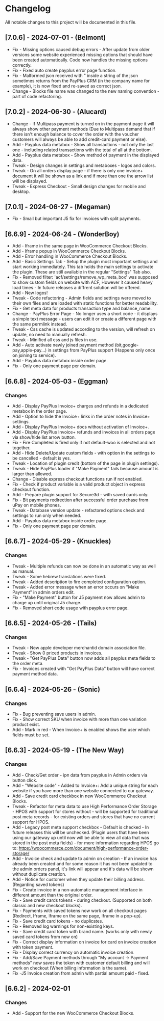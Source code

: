 # Changelog

All notable changes to this project will be documented in this file.

##  [7.0.6] - 2024-07-01 - (Belmont)

* Fix    - Missing options caused debug errors - After update from older versions some website experienced missing options that should have been created automatically. Code now handles the missing options correctly.
* Fix    - Fixed auto create payplus error page function.
* Fix    - Malformed json received with " inside a string of the json sometimes returns from the PayPlus CRM (in the company name for example), it is now fixed and re-saved as correct json.
* Change - Blocks file name was changed to the new naming convention - part of code refactoring.

##  [7.0.2] - 2024-06-30 - (Alucard)

* Change - If Multipass payment is turned on in the payment page it will always show other payment methods (Due to Multipass demand that if there isn't enough balance to cover the order with the voucher customers will always be able to add credit-card payment or else).
* Add    - Payplus data metabox - Show all transactions - not only the last one - including related transactions with the total of all at the bottom.
* Add    - Payplus data metabox - Show method of payment in the displayed data.
* Tweak  - Design changes in settings and metaboxes - logos and colors.
* Tweak  - On all orders display page - if there is only one invoice+ document it will be shown as a link and if more than one the arrow list will be displayed.
* Tweak  - Express Checkout - Small design changes for mobile and desktop.

##  [7.0.1] - 2024-06-27 - (Megaman)

* Fix    - Small but important J5 fix for invoices with split payments.

##  [6.6.9] - 2024-06-24 - (WonderBoy)

* Add    - Iframe in the same page in WooCommerce Checkout Blocks.
* Add    - Iframe popup in WooCommerce Checkout Blocks.
* Add    - Error handling in WooCommerce Checkout Blocks.
* Add    - Basic Settings Tab - Setup the plugin most important settings and start working immediately. This tab holds the main settings to activate the plugin. These are still available in the regular "Settings" Tab also.
* Fix    - Removed filter: 'acf/settings/remove_wp_meta_box' was supposed to show custom fields on website with ACF, However it caused heavy load times - In future releases a diffrent solution will be offered.
* Add    - New logos!
* Tweak  - Code refactoring - Admin fields and settings were moved to their own files and are loaded with static functions for better readability.
* Fix    - Get meta data for products transaction type and balance_name.
* Change - PayPlus Error Page - No longer uses a short code - it displays a simple text message - users can edit it or create a different page with the same permlink instead.
* Tweak  - Css cache is updated according to the version, will refresh on update, no need to manually refresh.
* Tweak  - Minified all css and js files in use.
* Add    - Auto activate newly joined payment method (bit,google-pay,apple-pay...) in settings from PayPlus support (Happens only once on joining to service).
* Add    - Payplus data metabox inside order page.
* Fix    - Only one payment page per domain.

##  [6.6.8] - 2024-05-03 - (Eggman)

### Changes 

* Add    - Display PayPlus Invoice+ charges and refunds in a dedicated metabox in the order page.
* Add    - Option to hide the Invoice+ links in the order notes in Invoice+ settings.
* Add    - Display PayPlus Invoice+ docs without activation of Invoice+.
* Add    - Display PayPlus Invoice+ refunds and invoices in all orders page via show/hide list arrow button. 
* Fix    - Fire Completed is fired only if not default-woo is selected and not together.
* Add    - Hide Delete/Update custom fields - with option in the settings to be cancelled - default is yes.
* Tweak  - Location of plugin credit (bottom of the page in plugin settings).
* Tweak  - Hide PayPlus loader if "Make Payment" fails because amount is larger than allowed.
* Change - Disable express checkout functions run if not enabled.
* Fix    - Check if product variable is a valid product object in express checkout function.
* Add    - Prepare plugin support for Secure3d - with saved cards only.
* Fix    - Bit payments redirection after successful order purchase from uPay on mobile phones.
* Tweak  - Database version update - refactored options check and settings to run only when needed.
* Add    - Payplus data metabox inside order page.
* Fix    - Only one payment page per domain.

##  [6.6.7] - 2024-05-29 - (Knuckles)

### Changes

* Tweak - Multiple refunds can now be done in an automatic way as well as manual.
* Tweak - Some hebrew translations were fixed.
* Tweak - Added description to fire completed configuration option.
* Tweak - Added error message when an error occurs on "Make Payment" in admin orders edit.
* Fix   - "Make Payment" button for J5 payment now allows admin to charge up until original J5 charge. 
* Fix   - Removed short code usage with payplus error page.

##  [6.6.5] - 2024-05-26 - (Tails)

### Changes

* Tweak - New apple developer merchantid domain association file.
* Tweak - Show 0 priced products in invoices.
* Tweak - "Get PayPlus Data" button now adds all payplus meta fields to the order meta.
* Fix   - Invoices created with "Get PayPlus Data" button will have correct payment method data.

##  [6.6.4] - 2024-05-26 - (Sonic)

### Changes

* Fix - Bug preventing save users in admin.
* Fix - Show correct SKU when invoice with more than one variation product exist.
* Add - Mark in red - When Invoice+ is enabled shows the user which fields must be set.

## [6.6.3] - 2024-05-19 - (The New Way)

### Changes

* Add   - Check/Get order - ipn data from payplus in Admin orders via button click.
* Add   - "Website code" - Added to Invoice+: Add a unique string for each website if you have more than one website connected to our gateway.
* Add   - Save credit card checkbox in new WooCommerce Checkout Blocks.
* Tweak - Refactor for meta data to use High Performance Order Storage - HPOS with support for stores without - will be supported for traditional post meta records - for existing orders and stores that have no current support for HPOS.
* Add   - Legacy post meta support checkbox - Default is checked - In future releases this will be unchecked. (Plugin users that have been using our gateway up until now will be able to view all data that was stored in the post meta fields) - for more information regarding HPOS go to: https://woocommerce.com/document/high-performance-order-storage/
* Add   - Invoice check and update to admin on creation - If an invoice has already been created and for some reason it has not been updated to the admin orders panel, it's link will appear and it's data will be shown without duplicate creation.
* Add   - Notice for customer when they update their billing address. (Regarding saved tokens)
* Fix - Create invoice in a non-automatic management interface in different amount than the original order.
* Fix - Save credit cards tokens - during checkout. (Supported on both classic and new checkout blocks).
* Fix - Payments with saved tokens now work on all checkout pages (Redirect, Iframe, Iframe on the same page, Iframe in a pop-up).
* Fix - Save credit card tokens - no duplicates.
* Fix - Removed log warnings for non-existing keys.
* Fix - Save credit card token with brand name. (works only with newly saved card tokens from now on)
* Fix - Correct display information on invoice for card on invoice creation with token payment.
* Fix - Display correct currency on automatic invoice creation.
* Fix - Add/Save Payment methods through "My account -> Payment methods" now saves the token with customer default billing and will work on checkout (When billing information is the same).
* Fix -J5 Invoice creation from admin with partial amount paid - fixed.

## [6.6.2] - 2024-02-01

### Changes

* Add - Support for the new WooCommerce Checkout Blocks.
